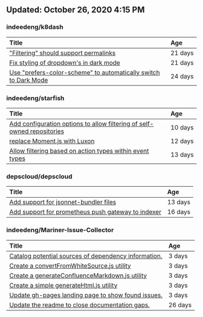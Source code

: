 ## Updated: October 26, 2020 4:15 PM


### indeedeng/k8dash
|**Title**|**Age**|
|:----|:----|
|["Filtering" should support permalinks](https://github.com/indeedeng/k8dash/issues/153)|21&nbsp;days|
|[Fix styling of dropdown's in dark mode](https://github.com/indeedeng/k8dash/issues/152)|21&nbsp;days|
|[Use "prefers-color-scheme" to automatically switch to Dark Mode](https://github.com/indeedeng/k8dash/issues/144)|24&nbsp;days|


### indeedeng/starfish
|**Title**|**Age**|
|:----|:----|
|[Add configuration options to allow filtering of self-owned repositories](https://github.com/indeedeng/starfish/issues/65)|10&nbsp;days|
|[replace Moment.js with Luxon](https://github.com/indeedeng/starfish/issues/60)|12&nbsp;days|
|[Allow filtering based on action types within event types](https://github.com/indeedeng/starfish/issues/58)|13&nbsp;days|


### depscloud/depscloud
|**Title**|**Age**|
|:----|:----|
|[Add support for jsonnet-bundler files](https://github.com/depscloud/depscloud/issues/115)|13&nbsp;days|
|[Add support for prometheus push gateway to indexer](https://github.com/depscloud/depscloud/issues/108)|16&nbsp;days|


### indeedeng/Mariner-Issue-Collector
|**Title**|**Age**|
|:----|:----|
|[Catalog potential sources of dependency information.](https://github.com/indeedeng/Mariner-Issue-Collector/issues/19)|3&nbsp;days|
|[Create a convertFromWhiteSource.js utility](https://github.com/indeedeng/Mariner-Issue-Collector/issues/18)|3&nbsp;days|
|[Create a generateConfluenceMarkdown.js utility](https://github.com/indeedeng/Mariner-Issue-Collector/issues/17)|3&nbsp;days|
|[Create a simple generateHtml.js utility](https://github.com/indeedeng/Mariner-Issue-Collector/issues/16)|3&nbsp;days|
|[Update gh-pages landing page to show found issues.](https://github.com/indeedeng/Mariner-Issue-Collector/issues/15)|3&nbsp;days|
|[Update the readme to close documentation gaps.](https://github.com/indeedeng/Mariner-Issue-Collector/issues/2)|26&nbsp;days|